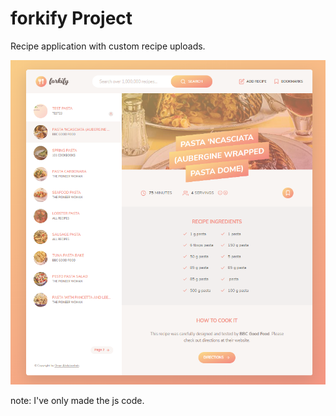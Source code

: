# forkify Project

Recipe application with custom recipe uploads.

![image](/ForkifyScreenShot.png 'icons')

note: I've only made the js code.
